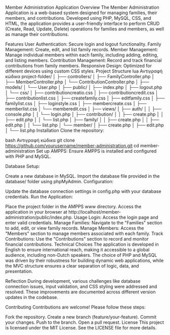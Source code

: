 Member Administration Application
Overview
The Member Administration Application is a web-based system designed for managing families, their members, and contributions. Developed using PHP, MySQL, CSS, and HTML, the application provides a user-friendly interface to perform CRUD (Create, Read, Update, Delete) operations for families and members, as well as manage their contributions.

Features
User Authentication: Secure login and logout functionality.
Family Management: Create, edit, and list family records.
Member Management: Manage individual members within each family, including adding, editing, and listing members.
Contribution Management: Record and track financial contributions from family members.
Responsive Design: Optimized for different devices using custom CSS styles.
Project Structure
lua
Αντιγραφή κώδικα
project-folder/
│
├── controllers/
│   ├── FamilyController.php
│   ├── MemberController.php
│   └── ContributionController.php
│
├── models/
│   └── User.php
│
├── public/
│   ├── index.php
│   ├── logout.php
│   └── css/
│       ├── contributioncreatio.css
│       ├── contributioncredit.css
│       ├── contributionlist.css
│       ├── createfamily.css
│       ├── editfamily.css
│       ├── familylist.css
│       ├── loginstyle.css
│       ├── membercreate.css
│       ├── memberlist.css
│       └── memberedit.css
│
├── views/
│   ├── auth/
│   │   ├── console.php
│   │   └── login.php
│   ├── contribution/
│   │   ├── create.php
│   │   ├── edit.php
│   │   └── list.php
│   ├── family/
│   │   ├── create.php
│   │   ├── edit.php
│   │   └── list.php
│   └── member/
│       ├── create.php
│       ├── edit.php
│       └── list.php
Installation
Clone the repository:

bash
Αντιγραφή κώδικα
git clone https://github.com/yourusername/member-administration.git
cd member-administration
Set up AMPPS: Ensure AMPPS is installed and configured with PHP and MySQL.

Database Setup:

Create a new database in MySQL.
Import the database file provided in the database/ folder using phpMyAdmin.
Configuration:

Update the database connection settings in config.php with your database credentials.
Run the Application:

Place the project folder in the AMPPS www directory.
Access the application in your browser at http://localhost/member-administration/public/index.php.
Usage
Login: Access the login page and enter valid credentials.
Manage Families: Navigate to the "Families" section to add, edit, or view family records.
Manage Members: Access the "Members" section to manage members associated with each family.
Track Contributions: Use the "Contributions" section to record and monitor financial contributions.
Technical Choices
The application is developed in English to ensure international reach, making it accessible to a global audience, including non-Dutch speakers. The choice of PHP and MySQL was driven by their robustness for building dynamic web applications, while the MVC structure ensures a clear separation of logic, data, and presentation.

Reflection
During development, various challenges like database connection issues, input validation, and CSS styling were addressed and resolved. These improvements are documented across different version updates in the codebase.

Contributing
Contributions are welcome! Please follow these steps:

Fork the repository.
Create a new branch (feature/your-feature).
Commit your changes.
Push to the branch.
Open a pull request.
License
This project is licensed under the MIT License. See the LICENSE file for more details.
